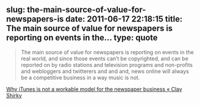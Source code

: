 slug: the-main-source-of-value-for-newspapers-is
date: 2011-06-17 22:18:15
title: The main source of value for newspapers is reporting on events in the...
type: quote
---

> The main source of value for newspapers is reporting on events in the real world, and since those events can’t be copyrighted, and can be reported on by radio stations and television programs and non-profits and webloggers and twitterers and and and, news online will always be a competitive business in a way music is not.

[Why iTunes is not a workable model for the newspaper business « Clay Shirky](http://www.shirky.com/weblog/2009/03/why-itunes-is-not-a-workable-model-for-the-news-business/)
